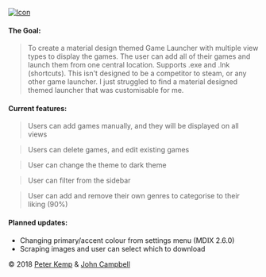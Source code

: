 [![Icon](https://i.imgur.com/DWaP66t.png)](https://github.com/pekempy/Breeze/releases)

#### The Goal: 
> To create a material design themed Game Launcher with multiple view types to display the games. The user can add all of their games and launch them from one central location. Supports .exe and .lnk (shortcuts). 
This isn't designed to be a competitor to steam, or any other game launcher. I just struggled to find a material designed themed launcher that was customisable for me.

#### Current features: 
> Users can add games manually, and they will be displayed on all views

> Users can delete games, and edit existing games

> User can change the theme to dark theme

> User can filter from the sidebar
 
> User can add and remove their own genres to categorise to their liking (90%)

#### Planned updates:
- Changing primary/accent colour from settings menu (MDIX 2.6.0)
- Scraping images and user can select which to download


© 2018 [Peter Kemp](https://github.com/Pekempy) & [John Campbell](https://github.com/JohnSandshrew) 
